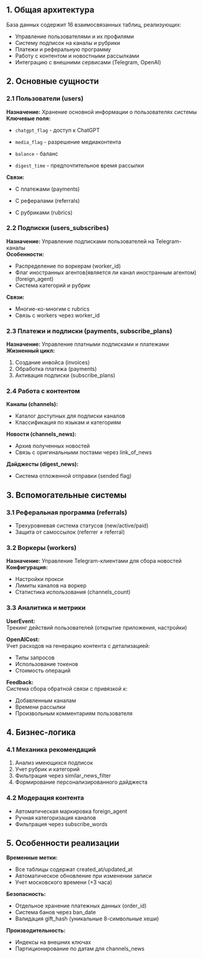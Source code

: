 ## 1. Общая архитектура

База данных содержит 16 взаимосвязанных таблиц, реализующих:
- Управление пользователями и их профилями
- Систему подписок на каналы и рубрики
- Платежи и реферальную программу
- Работу с контентом и новостными рассылками
- Интеграцию с внешними сервисами (Telegram, OpenAI)

## 2. Основные сущности

### 2.1 Пользователи (users)

**Назначение:** Хранение основной информации о пользователях системы  
**Ключевые поля:**

- `chatgpt_flag` - доступ к ChatGPT
    
- `media_flag` - разрешение медиаконтента
    
- `balance` - баланс
    
- `digest_time` - предпочтительное время рассылки
    

**Связи:**

- С платежами (payments)
    
- С рефералами (referrals)
    
- С рубриками (rubrics)
    

### 2.2 Подписки (users_subscribes)

**Назначение:** Управление подписками пользователей на Telegram-каналы  
**Особенности:**

- Распределение по воркерам (worker_id)
- Флаг иностранных агентов(является ли канал иностранным агентом) (foreign_agent)
- Система категорий и рубрик

**Связи:**

- Многие-ко-многим с rubrics
- Связь с workers через worker_id

### 2.3 Платежи и подписки (payments, subscribe_plans)

**Назначение:** Управление платными подписками и платежами  
**Жизненный цикл:**
1. Создание инвойса (invoices)
2. Обработка платежа (payments)
3. Активация подписки (subscribe_plans)
### 2.4 Работа с контентом

**Каналы (channels):**
- Каталог доступных для подписки каналов
- Классификация по языкам и категориям

**Новости (channels_news):**

- Архив полученных новостей
- Связь с оригинальными постами через link_of_news

**Дайджесты (digest_news):**
- Система отложенной отправки (sended flag)
## 3. Вспомогательные системы

### 3.1 Реферальная программа (referrals)

- Трехуровневая система статусов (new/active/paid)
- Защита от самоссылок (referrer ≠ referral)
### 3.2 Воркеры (workers)

**Назначение:** Управление Telegram-клиентами для сбора новостей  
**Конфигурация:**

- Настройки прокси
- Лимиты каналов на воркер
- Статистика использования (channels_count)
### 3.3 Аналитика и метрики

**UserEvent:**  
Трекинг действий пользователей (открытие приложения, настройки)

**OpenAICost:**  
Учет расходов на генерацию контента с детализацией:

- Типы запросов
- Использование токенов
- Стоимость операций

**Feedback:**  
Система сбора обратной связи с привязкой к:

- Добавленным каналам
- Времени рассылки
- Произвольным комментариям пользователя
## 4. Бизнес-логика
### 4.1 Механика рекомендаций

1. Анализ имеющихся подписок
2. Учет рубрик и категорий
3. Фильтрация через similar_news_filter
4. Формирование персонализированного дайджеста
### 4.2 Модерация контента

- Автоматическая маркировка foreign_agent
- Ручная категоризация каналов
- Фильтрация через subscribe_words
## 5. Особенности реализации

**Временные метки:**

- Все таблицы содержат created_at/updated_at
- Автоматическое обновление при изменении записи
- Учет московского времени (+3 часа)

**Безопасность:**
- Отдельное хранение платежных данных (order_id)
- Система банов через ban_date
- Валидация gift_hash (уникальные 8-символьные хеши)

**Производительность:**
- Индексы на внешних ключах
- Партиционирование по датам для channels_news